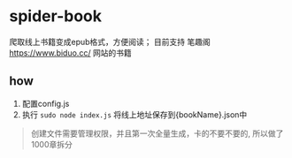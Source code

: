 # spider-book
爬取线上书籍变成epub格式，方便阅读；
目前支持 笔趣阁 https://www.biduo.cc/ 网站的书籍

## how
1. 配置config.js
2. 执行 `sudo node index.js` 将线上地址保存到{bookName}.json中 
> 创建文件需要管理权限，并且第一次全量生成，卡的不要不要的, 所以做了1000章拆分
